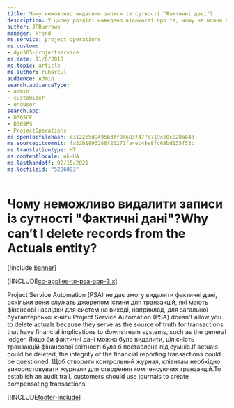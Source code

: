 ```yaml
---
title: Чому неможливо видалити записи із сутності "Фактичні дані"?
description: У цьому розділі наведено відомості про те, чому не можна видаляти записи з фактичних даних сутності.
author: JPBurrows
manager: kfend
ms.service: project-operations
ms.custom:
- dyn365-projectservice
ms.date: 11/6/2018
ms.topic: article
ms.author: ruhercul
audience: Admin
search.audienceType:
- admin
- customizer
- enduser
search.app:
- D365CE
- D365PS
- ProjectOperations
ms.openlocfilehash: e3122c5d9495b3ff9a683f477e719ce0c228a84d
ms.sourcegitcommit: fa32b1893286f20271fa4ec4be8fc68bd135f53c
ms.translationtype: HT
ms.contentlocale: uk-UA
ms.lasthandoff: 02/15/2021
ms.locfileid: "5286093"
---
```

# <a name="why-cant-i-delete-records-from-the-actuals-entity"></a><span data-ttu-id="fb4cb-103">Чому неможливо видалити записи із сутності "Фактичні дані"?</span><span class="sxs-lookup"><span data-stu-id="fb4cb-103">Why can’t I delete records from the Actuals entity?</span></span>

[!include [banner](../includes/psa-now-project-operations.md)]

[!INCLUDE[cc-applies-to-psa-app-3.x](../includes/cc-applies-to-psa-app-3x.md)]

<span data-ttu-id="fb4cb-104">Project Service Automation (PSA) не дає змогу видаляти фактичні дані, оскільки вони служать джерелом істини для транзакцій, які мають фінансові наслідки для систем на виході, наприклад, для загальної бухгалтерської книги.</span><span class="sxs-lookup"><span data-stu-id="fb4cb-104">Project Service Automation (PSA) doesn't allow you to delete actuals because they serve as the source of truth for transactions that have financial implications to downstream systems, such as the general ledger.</span></span> <span data-ttu-id="fb4cb-105">Якщо би фактичні дані можна було видалити, цілісність транзакцій фінансової звітності була б поставлена під сумнів.</span><span class="sxs-lookup"><span data-stu-id="fb4cb-105">If actuals could be deleted, the integrity of the financial reporting transactions could be questioned.</span></span> <span data-ttu-id="fb4cb-106">Щоб створити контрольний журнал, клієнтам необхідно використовувати журнали для створення компенсуючих транзакцій.</span><span class="sxs-lookup"><span data-stu-id="fb4cb-106">To establish an audit trail, customers should use journals to create compensating transactions.</span></span>



[!INCLUDE[footer-include](../includes/footer-banner.md)]